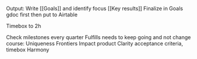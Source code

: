 Output: Write [[Goals]] and identify focus [[Key results]]
Finalize in Goals gdoc first then put to Airtable

Timebox to 2h

Check milestones every quarter
Fulfills needs to keep going and not change course:
Uniqueness Frontiers
Impact product
Clarity acceptance criteria, timebox
Harmony
